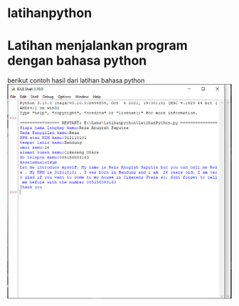 # latihanpython

# Latihan menjalankan program dengan bahasa python
berikut contoh hasil dari latihan bahasa python
![Gambar](screenshot/IDLE.PNG)